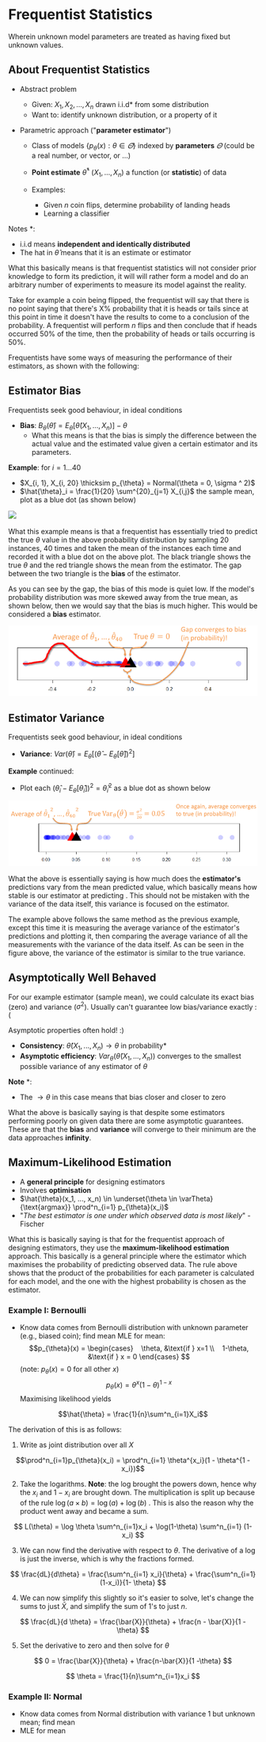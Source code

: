 # Frequentist Statistics
Wherein unknown model parameters are treated as having fixed but unknown values.

## About Frequentist Statistics
- Abstract problem
	- Given: $X_1, X_2, ..., X_n$ drawn i.i.d* from some distribution
	- Want to: identify unknown distribution, or a property of it

- Parametric approach ("**parameter estimator**")
	- Class of models $\{p_{\theta}(x): \theta \in \varTheta\}$ indexed by **parameters** $\varTheta$ (could be a real number, or vector, or ...)
	 - **Point estimate** $\hat{\theta}^*$ $(X_1, ..., X_n)$ a function (or **statistic**) of data

  - Examples:
	  - Given $n$ coin flips, determine probability of landing heads
	  - Learning a classifier

Notes \*:
- i.i.d means **independent and identically distributed**
- The hat in $\hat{\theta}$ means that it is an estimate or estimator

What this basically means is that frequentist statistics will not consider prior knowledge to form its prediction, it will will rather form a model and do an arbitrary number of experiments to measure its model against the reality.

Take for example a coin being flipped, the frequentist will say that there is no point saying that there's X% probability that it is heads or tails since at this point in time it doesn't have the results to come to a conclusion of the probability. A frequentist will perform $n$ flips and then conclude that if heads occurred 50% of the time, then the probability of heads or tails occurring is 50%.

Frequentists have some ways of measuring the performance of their estimators, as shown with the following:

## Estimator Bias
Frequentists seek good behaviour, in ideal conditions
- **Bias**: $B_{\theta}(\hat{\theta}) = E_{\theta}[\hat{\theta}(X_1, ..., X_n)] - \theta$
	- What this means is that the bias is simply the difference between the actual value and the estimated value given a certain estimator and its parameters.

**Example**: $\text{for } i=1 ... 40$
- $X_{i, 1}, X_{i, 20} \thicksim p_{\theta} = Normal(\theta = 0, \sigma ^ 2)$
- $\hat{\theta}_i = \frac{1}{20} \sum^{20}_{j=1} X_{i,j}$  the sample mean, plot as a blue dot (as shown below)

![](bias_estimator.png)

What this example means is that a frequentist has essentially tried to predict the true $\theta$ value in the above probability distribution by sampling 20 instances, 40 times and taken the mean of the instances each time and recorded it with a blue dot on the above plot. The black triangle shows the true $\theta$ and the red triangle shows the mean from the estimator. The gap between the two triangle is the **bias** of the estimator.

As you can see by the gap, the bias of this mode is quiet low. If the model's probability distribution was more skewed away from the true mean, as shown below, then we would say that the bias is much higher. This would be considered a **bias** estimator.

![](Images/high_bias_estimator.png)

## Estimator Variance
Frequentists seek good behaviour, in ideal conditions
- **Variance**: $Var(\hat{\theta}) = E_{\theta}[(\hat{\theta} - E_{\theta} [\hat{\theta}])^2]$

**Example** continued:
- Plot each $(\hat{\theta}_{i} - E_{\theta}[\hat{\theta}_i])^2 = \hat{\theta}_i^2$ as a blue dot as shown below

![](Images/variance_estimator.png)

What the above is essentially saying is how much does the **estimator's** predictions vary from the mean predicted value, which basically means how stable is our estimator at predicting . This should not be mistaken with the variance of the data itself, this variance is focused on the estimator.

The example above follows the same method as the previous example, except this time it is measuring the average variance of the estimator's predictions and plotting it, then comparing the average variance of all the measurements with the variance of the data itself. As can be seen in the figure above, the variance of the estimator is similar to the true variance.

## Asymptotically Well Behaved
For our example estimator (sample mean), we could calculate its exact bias (zero) and variance ($\sigma^2$). Usually can't guarantee low bias/variance exactly :(

Asymptotic properties often hold! :)
- **Consistency**: $\hat{\theta}(X_1, ..., X_n) \rightarrow \theta$ in probability*
- **Asymptotic efficiency**: $Var_{\theta}(\hat{\theta}(X_1, ..., X_n))$ converges to the smallest possible variance of any estimator of $\theta$

**Note** *:
- The $\rightarrow \theta$ in this case means that bias closer and closer to zero 

What the above is basically saying is that despite some estimators performing poorly on given data there are some asymptotic guarantees. These are that the **bias** and **variance** will converge to their minimum are the data approaches **infinity**. 

## Maximum-Likelihood Estimation
- A **general principle** for designing estimators
- Involves **optimisation**
- $\hat{\theta}(x_1, ..., x_n) \in \underset{\theta \in \varTheta}{\text{argmax}} \prod^n_{i=1} p_{\theta}(x_i)$ 
- "_The best estimator is one under which observed data is most likely_" - Fischer

What this is basically saying is that for the frequentist approach of designing estimators, they use the **maximum-likelihood estimation** approach. This basically is a general principle where the estimator which maximises the probability of predicting observed data. The rule above shows that the product of the probabilities for each parameter is calculated for each model, and the one with the highest probability is chosen as the estimator.

### Example I: Bernoulli
- Know data comes from Bernoulli distribution with unknown parameter (e.g., biased coin); find mean
MLE for mean:
$$p_{\theta}(x) = \begin{cases}
   \theta, &\text{if } x=1 \\
   1-\theta, &\text{if } x = 0
\end{cases}
$$
(note: $p_{\theta}(x) = 0$ for all other $x$)
$$p_{\theta}(x) = \theta^x(1-\theta)^{1-x}$$
Maximising likelihood yields 

$$\hat{\theta} = \frac{1}{n}\sum^n_{i=1}X_i$$

The derivation of this is as follows:
1. Write as joint distribution over all $X$

$$\prod^n_{i=1}p_{\theta}(x_i) = \prod^n_{i=1} \theta^{x_i}(1 - \theta^{1 - x_i})$$   

2. Take the logarithms. **Note**: the log brought the powers down, hence why the $x_i$ and $1-x_i$ are brought down.  The multiplication is split up because of the rule $\log(a \times b) = \log(a) + \log(b)$ . This is also the reason why the product went away and became a sum.

$$
L(\theta) = \log \theta \sum^n_{i=1}x_i + \log(1-\theta) \sum^n_{i=1} (1-x_i) 
$$

3. We can now find the derivative with respect to $\theta$. The derivative of a log is just the inverse, which is why the fractions formed.

$$
\frac{dL}{d\theta} = \frac{\sum^n_{i=1} x_i}{\theta} + \frac{\sum^n_{i=1}(1-x_i)}{1- \theta}
$$

4. We can now simplify this slightly so it's easier to solve, let's change the sums to just $\bar{X}$, and simplify the sum of 1's to just $n$. 

$$
\frac{dL}{d \theta} = \frac{\bar{X}}{\theta} + \frac{n - \bar{X}}{1 - \theta}
$$

5. Set the derivative to zero and then solve for $\theta$

$$
0 = \frac{\bar{X}}{\theta} + \frac{n-\bar{X}}{1 -\theta}
$$

$$
\theta = \frac{1}{n}\sum^n_{i=1}x_i
$$

### Example II: Normal
- Know data comes from Normal distribution with variance 1 but unknown mean; find mean
- MLE for mean